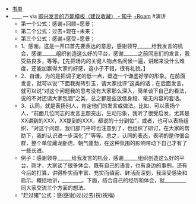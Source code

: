 - [书单](<书单.md>)
- ____ — via [即兴发言的万能模板（建议收藏） - 知乎](https://zhuanlan.zhihu.com/p/361249123) [+Roam](<+Roam.md>) #演讲
    - 第一个公式：感谢+回顾+愿景；
    - 第二个公式：过去+现在+未来；
    - 第三个公式：感谢+感受+愿景；
    - 1、感谢。这是一开口首先要表达的意思，感谢领导______给我发言的机会，感谢______组织创造这么好的平台，感谢______之前同志们的发言，我受益良多，等等。【先把场内的关键人物点名问候一遍，讲起来没什么难度，还能加赢得大家的好感，这小子不错，很有礼貌。】
    - 2、自谦。为的是把调子定的低一点，塑造一个谦虚好学的形象。在前面发言，就可以说“下面我抛砖引玉，请大家批评”这类的话；在后面发言，就可以说“对这个问题我的思考没有大家那么深入，简单谈下自己的看法，说的不对还请大家包涵”之类，总之都是些放低身段、毫无内容的套话。
    - 3、认同，就是表扬别人，肯定他们的发言或做法。比如，可以表扬个人，“前面几位同志的发言主题突出，生动形象，我听了很受启发，尤其是XX讲到的XXX，XX提到的XXX，都说的十分到位”，或者，也可以表扬组织，“对这个问题，我们部门平时也注意到了，也组织了研讨，在大家的帮助下，我的认识进一步深化了”等等。总之，认同的表态，表明的是你很合群，整个单位藏龙卧虎、朝气蓬勃，在这种氛围的影响带动下自己才有了一些长进。
    - 例子：感谢领导______给我发言的机会，感谢______组织创造这么好的平台，刚才，大家谈了很多体会，既有自己的语言，也有身边的事例，还有今后的打算，讲得朴实而丰富、充实而缜密、鲜活而深刻，我深受感染和启示。概括地讲，________。下面，结合自己的经历和体会，就_________同大家交流三个方面的想法。
    - “赶过猪”公式：感(感谢)过(过去)祝(祝福)
